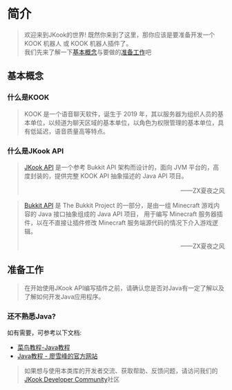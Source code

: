 # 简介

> 欢迎来到JKook的世界! 既然你来到了这里，那你应该是要准备开发一个 KOOK 机器人 或 KOOK 机器人插件了。  
> 我们先来了解一下[基本概念](#基本概念)与要做的[准备工作](#准备工作)吧

## 基本概念

### 什么是KOOK 

> KOOK 是一个语音聊天软件，诞生于 2019 年，其以服务器为组织人员的基本单位，以频道为聊天区域的基本单位，以角色为权限管理的基本单位，具有低延迟，语音质量高等特点。

### 什么是JKook API 

> [JKook API](https://github.com/SNWCreations/JKook) 是一个参考 Bukkit API 架构而设计的，面向 JVM 平台的，高度封装的，提供完整 KOOK API 抽象描述的 Java API 项目。
> <div align="right">——ZX夏夜之风</div>

> [Bukkit API](https://hub.spigotmc.org/stash/projects/SPIGOT) 是 The Bukkit Project 的一部分，是由一组 Minecraft 游戏内容的 Java 接口抽象组成的 Java API 项目，
> 用于编写 Minecraft 服务器插件，以在不直接让插件修改 Minecraft 服务端源代码的情况下介入游戏逻辑。 
> <div align="right">——ZX夏夜之风</div>

## 准备工作

> 在开始使用JKook API编写插件之前，请确认您是否对Java有一定了解以及了解如何开发Java应用程序。  

### 还不熟悉Java?

如有需要，可参考以下文档: 
- [菜鸟教程-Java教程](https://www.runoob.com/java/java-tutorial.html)
- [Java教程 - 廖雪峰的官方网站](https://www.liaoxuefeng.com/wiki/1252599548343744)
 
> 如果想与使用本类库的开发者交流、获取帮助、反馈问题，请访问我们的[JKook Developer Community](https://kook.top/aecCr6)社区